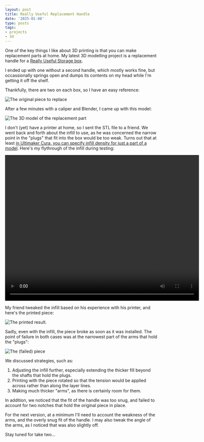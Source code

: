 ```yaml
---
layout: post
title: Really Useful Replacement Handle
date: '2025-01-08'
type: posts
tags:
- projects
- 3d
---
```


One of the key things I like about 3D printing is that you can make replacement
parts at home. My latest 3D modelling project is a replacement handle for a
[Really Useful Storage box](https://www.reallyusefulstorageboxes.co.uk/).

<!-- more -->

I ended up with one without a second handle, which mostly works fine, but
occassionally springs open and dumps its contents on my head while I'm getting
it off the shelf.

Thankfully, there are two on each box, so I have an easy reference:

![The original piece to replace](/assets/img/20250108-handle.jpeg)

After a few minutes with a caliper and Blender, I came up with this model:

![The 3D model of the replacement part](/assets/img/20250108-handle-model.png)

I don't (yet) have a printer at home, so I sent the STL file to a friend.  We
went back and forth about the infill to use, as he was concerned the narrow
point in the "plugs" that fit into the box would be too weak.  Turns out that at
least [in Ultimaker Cura, you can specify infill density for just a part of a
model](https://community.ultimaker.com/topic/35428-how-to-use-different-infill-in-different-areas/).
Here's my flythrough of the infill during testing:


 <video width="640" height="480" controls alt="A demonstration of the variable infill">
  <source src="/assets//movies/2025-01-08-infill-flythrough.mp4" type="video/mp4">
  Your browser does not support the video tag.
</video> 

My friend tweaked the infill based on his experience with his printer, and
here's the printed piece:

![The printed result.](/assets/img/20250108-printed-result.jpeg)

Sadly, even with the infill, the piece broke as soon as it was installed.  The
point of failure in both cases was at the narrowest part of the arms that hold
the "plugs":

![The (failed) piece](/assets/img/20250108-tested-to-failure.jpg)

We discussed strategies, such as:

1. Adjusting the infill further, especially extending the thicker fill beyond
   the shafts that hold the plugs.
2. Printing with the piece rotated so that the tension would be applied across
   rather than along the layer lines.
3. Making much thicker "arms", as there is certainly room for them.

In addition, we noticed that the fit of the handle was too snug, and failed to
account for two notches that hold the original piece in place.

For the next version, at a minimum I'll need to account the weakness of the
arms, and the overly snug fit of the handle.  I may also tweak the angle of the
arms, as I noticed that was also slightly off.

Stay tuned for take two...